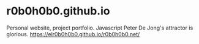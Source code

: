 # r0b0h0b0.github.io
Personal website, project portfolio. Javascript Peter De Jong's attractor is glorious.
https://elr0b0h0b0.github.io/r0b0h0b0.net/
